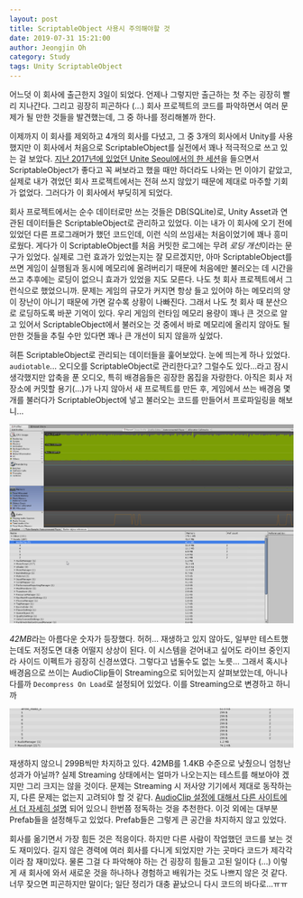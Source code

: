 ```yaml
---
layout: post
title: ScriptableObject 사용시 주의해야할 것
date: 2019-07-31 15:21:00
author: Jeongjin Oh
category: Study
tags: Unity ScriptableObject
---
```


어느덧 이 회사에 출근한지 3일이 되었다. 언제나 그렇지만 출근하는 첫 주는 굉장히 빨리 지나간다. 그리고 굉장히 피곤하다 (...) 회사 프로젝트의 코드를 파악하면서 여러 문제가 될 만한 것들을 발견했는데, 그 중 하나를 정리해볼까 한다.

이제까지 이 회사를 제외하고 4개의 회사를 다녔고, 그 중 3개의 회사에서 Unity를 사용했지만 이 회사에서 처음으로 ScriptableObject를 실전에서 꽤나 적극적으로 쓰고 있는 걸 보았다. [지난 2017년에 있었던 Unite Seoul에서의 한 세션](https://www.youtube.com/watch?v=VtuSKmfrFDU&list=LLfmz6FoERzWnkMg0-t1Vx_A&index=2&t=0s)을 들으면서 ScriptableObject가 좋다고 꼭 써보라고 했을 때만 하더라도 나와는 먼 이야기 같았고, 실제로 내가 겪었던 회사 프로젝트에서는 전혀 쓰지 않았기 때문에 제대로 마주할 기회가 없었다. 그러다가 이 회사에서 부딪히게 되었다.

회사 프로젝트에서는 순수 데이터로만 쓰는 것들은 DB(SQLite)로, Unity Asset과 연관된 데이터들은 ScriptableObject로 관리하고 있었다. 이는 내가 이 회사에 오기 전에 있었던 다른 프로그래머가 했던 코드인데, 이런 식의 쓰임새는 처음이었기에 꽤나 흥미로웠다. 게다가 이 ScriptableObject를 처음 커밋한 로그에는 무려 *로딩 개선*이라는 문구가 있었다. 실제로 그런 효과가 있었는지는 잘 모르겠지만, 아마 ScriptableObject를 쓰면 게임이 실행됨과 동시에 메모리에 올려버리기 때문에 처음에만 불러오는 데 시간을 쓰고 추후에는 로딩이 없으니 효과가 있었을 지도 모른다. 나도 첫 회사 프로젝트에서 그런식으로 했었으니까. 문제는 게임의 규모가 커지면 항상 들고 있어야 하는 메모리의 양이 장난이 아니기 때문에 가면 갈수록 상황이 나빠진다. 그래서 나도 첫 회사 때 분산으로 로딩하도록 바꾼 기억이 있다. 우리 게임의 런타임 메모리 용량이 꽤나 큰 것으로 알고 있어서 ScriptableObject에서 불러오는 것 중에서 바로 메모리에 올리지 않아도 될만한 것들을 추릴 수만 있다면 꽤나 큰 개선이 되지 않을까 싶었다.

혀튼 ScriptableObject로 관리되는 데이터들을 훑어보았다. 눈에 띄는게 하나 있었다. `audiotable`... 오디오를 ScriptableObject로 관리한다고? 그럴수도 있다...라고 잠시 생각했지만 압축을 푼 오디오, 특히 배경음들은 굉장한 몸집을 자랑한다. 아직은 회사 저장소에 커밋할 용기(...)가 나지 않아서 새 프로젝트를 만든 후, 게임에서 쓰는 배경음 몇 개를 불러다가 ScriptableObject에 넣고 불러오는 코드를 만들어서 프로파일링을 해보니...

![42MB의 기적](/images/2019-7-31-Caution-About-ScriptableObject/1.png)

*42MB*라는 아름다운 숫자가 등장했다. 허허... 재생하고 있지 않아도, 일부만 테스트했는데도 저정도면 대충 어떨지 상상이 된다. 이 시스템을 걷어내고 싶어도 라이브 중인지라 사이드 이펙트가 굉장히 신경쓰였다. 그렇다고 냅둘수도 없는 노릇... 그래서 혹시나 배경음으로 쓰이는 AudioClip들이 Streaming으로 되어있는지 살펴보았는데, 아니나 다를까 `Decompress On Load`로 설정되어 있었다. 이를 Streaming으로 변경하고 하니까

![299B](/images/2019-7-31-Caution-About-ScriptableObject/2.png)

재생하지 않으니 299B씩만 차지하고 있다. 42MB를 1.4KB 수준으로 낮췄으니 엄청난 성과가 아닐까? 실제 Streaming 상태에서는 얼마가 나오는지는 테스트를 해보아야 겠지만 그리 크지는 않을 것이다. 문제는 Streaming 시 저사양 기기에서 제대로 동작하는지, 다른 문제는 없는지 고려되야 할 것 같다. [AudioClip 설정에 대해서 다른 사이트에서 더 자세히 설명](https://blog.theknightsofunity.com/wrong-import-settings-killing-unity-game-part-2/) 되어 있으니 한번쯤 정독하는 것을 추천한다. 이것 외에는 대부분 Prefab들을 설정해두고 있었다. Prefab들은 그렇게 큰 공간을 차지하지 않고 있었다.

회사를 옮기면서 가장 힘든 것은 적응이다. 하지만 다른 사람이 작업했던 코드를 보는 것도 재미있다. 길지 않은 경력에 여러 회사를 다니게 되었지만 가는 곳마다 코드가 제각각이라 참 재미있다. 물론 그걸 다 파악해야 하는 건 굉장히 힘들고 고된 일이다 (...) 이렇게 새 회사에 와서 새로운 것을 하나하나 경험하고 배워가는 것도 나쁘지 않은 것 같다. 너무 잦으면 피곤하지만 말이다; 일단 정리가 대충 끝났으니 다시 코드의 바다로...ㅠㅠ
